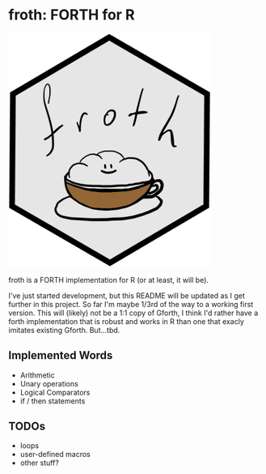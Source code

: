 # froth: FORTH for R

<img src="./froth.png" width="400" class="center"/>

froth is a FORTH implementation for R (or at least, it will be).

I've just started development, but this README will be updated as I get further in this project.
So far I'm maybe 1/3rd of the way to a working first version. This will (likely) not be a 1:1 copy
of Gforth, I think I'd rather have a forth implementation that is robust and works in R than one
that exacly imitates existing Gforth. But...tbd.

## Implemented Words
- Arithmetic
- Unary operations
- Logical Comparators
- if / then statements

## TODOs
- loops
- user-defined macros
- other stuff?
